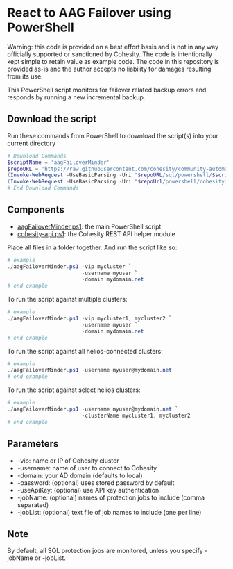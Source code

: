 # React to AAG Failover using PowerShell

Warning: this code is provided on a best effort basis and is not in any way officially supported or sanctioned by Cohesity. The code is intentionally kept simple to retain value as example code. The code in this repository is provided as-is and the author accepts no liability for damages resulting from its use.

This PowerShell script monitors for failover related backup errors and responds by running a new incremental backup.

## Download the script

Run these commands from PowerShell to download the script(s) into your current directory

```powershell
# Download Commands
$scriptName = 'aagFailoverMinder'
$repoURL = 'https://raw.githubusercontent.com/cohesity/community-automation-samples/main'
(Invoke-WebRequest -UseBasicParsing -Uri "$repoURL/sql/powershell/$scriptName/$scriptName.ps1").content | Out-File "$scriptName.ps1"; (Get-Content "$scriptName.ps1") | Set-Content "$scriptName.ps1"
(Invoke-WebRequest -UseBasicParsing -Uri "$repoUrl/powershell/cohesity-api/cohesity-api.ps1").content | Out-File cohesity-api.ps1; (Get-Content cohesity-api.ps1) | Set-Content cohesity-api.ps1
# End Download Commands
```

## Components

* [aagFailoverMinder.ps1](https://raw.githubusercontent.com/cohesity/community-automation-samples/main/sql/powershell/aagFailoverMinder/aagFailoverMinder.ps1): the main PowerShell script
* [cohesity-api.ps1](https://raw.githubusercontent.com/cohesity/community-automation-samples/main/powershell/cohesity-api/cohesity-api.ps1): the Cohesity REST API helper module

Place all files in a folder together. And run the script like so:

```powershell
# example
./aagFailoverMinder.ps1 -vip mycluster `
                        -username myuser `
                        -domain mydomain.net
# end example
```

To run the script against multiple clusters:

```powershell
# example
./aagFailoverMinder.ps1 -vip mycluster1, mycluster2 `
                        -username myuser `
                        -domain mydomain.net
# end example
```

To run the script against all helios-connected clusters:

```powershell
# example
./aagFailoverMinder.ps1 -username myuser@mydomain.net
# end example
```

To run the script against select helios clusters:

```powershell
# example
./aagFailoverMinder.ps1 -username myuser@mydomain.net `
                        -clusterName mycluster1, mycluster2
# end example
```

## Parameters

* -vip: name or IP of Cohesity cluster
* -username: name of user to connect to Cohesity
* -domain: your AD domain (defaults to local)
* -password: (optional) uses stored password by default
* -useApiKey: (optional) use API key authentication
* -jobName: (optional) names of protection jobs to include (comma separated)
* -jobList: (optional) text file of job names to include (one per line)

## Note

By default, all SQL protection jobs are monitored, unless you specify -jobName or -jobList.
